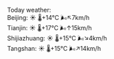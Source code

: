 Today weather:  
Beijing: ☀️   🌡️+14°C 🌬️↖7km/h  
Tianjin: ☀️   🌡️+17°C 🌬️↑15km/h  
Shijiazhuang: ☀️   🌡️+15°C 🌬️↘4km/h  
Tangshan: ☀️   🌡️+15°C 🌬️↗14km/h  
